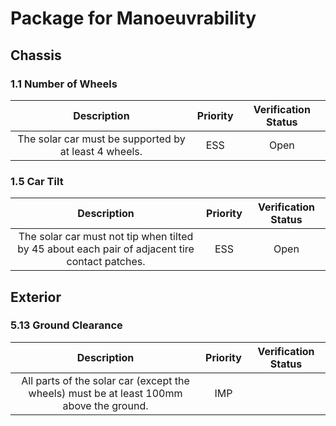 # Package for Manoeuvrability 
## Chassis
### 1.1 Number of Wheels
| Description | Priority | Verification Status |
|:---:|:---:|:---:|
| The solar car must be supported by at least 4 wheels.  | ESS | Open |

### 1.5 Car Tilt
| Description | Priority | Verification Status |
|:---:|:---:|:---:|
| The solar car must not tip when tilted by 45 about each pair of adjacent tire contact patches. | ESS | Open |

## Exterior
### 5.13 Ground Clearance 
| Description | Priority | Verification Status |
|:---:|:---:|:---:|
| All parts of the solar car (except the wheels) must be at least 100mm above the ground.  | IMP |  |
